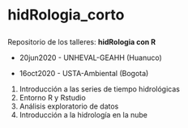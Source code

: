 # hidRologia_corto <p>
Repositorio de los talleres: **hidRologia con R**
- 20jun2020 - UNHEVAL-GEAHH (Huanuco)<p>
- 16oct2020 - USTA-Ambiental (Bogota)<p>
1. Introducción a las series de tiempo hidrológicas
2. Entorno R y Rstudio
3. Análisis exploratorio de datos
4. Introducción a la hidrología en la nube
